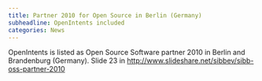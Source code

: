 ```yaml
---
title: Partner 2010 for Open Source in Berlin (Germany)
subheadline: OpenIntents included
categories: News
---
```

OpenIntents is listed as Open Source Software partner 2010 in Berlin and Brandenburg (Germany). Slide 23 in http://www.slideshare.net/sibbev/sibb-oss-partner-2010
